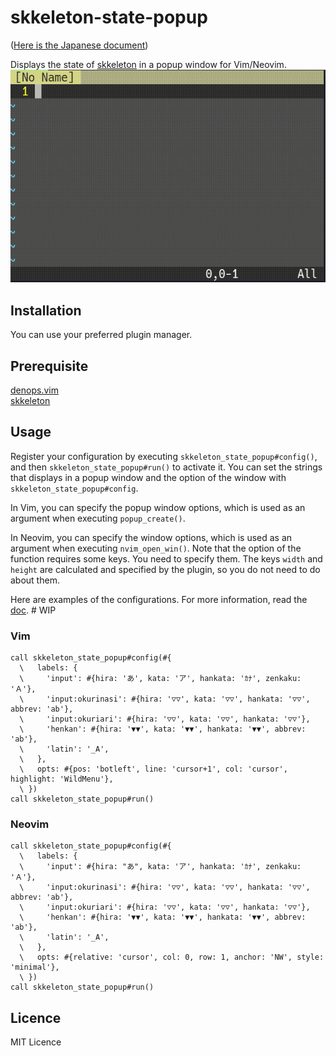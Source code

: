 # skkeleton-state-popup
([Here is the Japanese document](README-ja.md))

Displays the state of [skkeleton](https://github.com/vim-skk/skkeleton) in a
popup window for Vim/Neovim.  
![screenshot](https://raw.githubusercontent.com/NI57721/skkeleton-state-popup/assets/screenshot.gif)

## Installation
You can use your preferred plugin manager.

## Prerequisite
[denops.vim](https://github.com/vim-denops/denops.vim)  
[skkeleton](https://github.com/vim-skk/skkeleton)

## Usage

Register your configuration by executing `skkeleton_state_popup#config()`, and
then `skkeleton_state_popup#run()` to activate it. You can set the strings that
displays in a popup window and the option of the window with
`skkeleton_state_popup#config`.

In Vim, you can specify the popup window options, which is used as an argument
when executing `popup_create()`.

In Neovim, you can specify the window options, which is used as an argument when
executing `nvim_open_win()`. Note that the option of the function requires some
keys. You need to specify them. The keys `width` and `height` are calculated and
specified by the plugin, so you do not need to do about them.

Here are examples of the configurations. For more information, read the
[doc](doc/skkeleton_state_popup.txt). # WIP
### Vim
```vim
call skkeleton_state_popup#config(#{
  \   labels: {
  \     'input': #{hira: 'あ', kata: 'ア', hankata: 'ｶﾅ', zenkaku: 'Ａ'},
  \     'input:okurinasi': #{hira: '▽▽', kata: '▽▽', hankata: '▽▽', abbrev: 'ab'},
  \     'input:okuriari': #{hira: '▽▽', kata: '▽▽', hankata: '▽▽'},
  \     'henkan': #{hira: '▼▼', kata: '▼▼', hankata: '▼▼', abbrev: 'ab'},
  \     'latin': '_A',
  \   },
  \   opts: #{pos: 'botleft', line: 'cursor+1', col: 'cursor', highlight: 'WildMenu'},
  \ })
call skkeleton_state_popup#run()
```

### Neovim
```vim
call skkeleton_state_popup#config(#{
  \   labels: {
  \     'input': #{hira: "あ", kata: 'ア', hankata: 'ｶﾅ', zenkaku: 'Ａ'},
  \     'input:okurinasi': #{hira: '▽▽', kata: '▽▽', hankata: '▽▽', abbrev: 'ab'},
  \     'input:okuriari': #{hira: '▽▽', kata: '▽▽', hankata: '▽▽'},
  \     'henkan': #{hira: '▼▼', kata: '▼▼', hankata: '▼▼', abbrev: 'ab'},
  \     'latin': '_A',
  \   },
  \   opts: #{relative: 'cursor', col: 0, row: 1, anchor: 'NW', style: 'minimal'},
  \ })
call skkeleton_state_popup#run()
```

## Licence
MIT Licence

